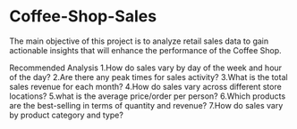 # Coffee-Shop-Sales

The main objective of this project is to analyze retail sales data to gain actionable insights that will enhance the performance of the Coffee Shop.

Recommended Analysis
1.How do sales vary by day of the week and hour of the day?
2.Are there any peak times for sales activity?
3.What is the total sales revenue for each month?
4.How do sales vary across different store locations?
5.what is the average price/order per person?
6.Which products are the best-selling in terms of quantity and revenue?
7.How do sales vary by product category and type?


